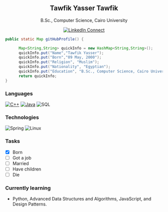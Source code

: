 <p align="center">
 <!--<img width="100px" src="https://avatars1.githubusercontent.com/u/54971231?s=460&u=a9fe7887c665721a4773432f7393e87cc5490ff1&v=4" align="center" alt="GitHub Tawfik Image" />-->
 <h2 align="center">Tawfik Yasser Tawfik</h2>
 <p align="center">B.Sc., Computer Science, Cairo University</p>
</p>
  <p align="center">
    <a href="https://www.linkedin.com/in/tawfikyasser/" target="_blank">
      <img alt="LinkedIn Connect" src="https://img.shields.io/static/v1?color=red&label=linkedin&logo=linkedin&logoColor=white&style=for-the-badge&message=Connect" />
    </a>
  </p>

```java
public static Map gitHubProfile() {

	  Map<String,String> quickInfo = new HashMap<String,String>();  
	  quickInfo.put("Name","Tawfik Yasser");
	  quickInfo.put("Born","09 May, 2000");
	  quickInfo.put("Religion", "Muslim");
	  quickInfo.put("Nationality", "Egyptian");
	  quickInfo.put("Education", "B.Sc., Computer Science, Cairo University");
	  return quickInfo;
}
 ```
<!-- currently learning python , js, jq, designpatterns, solid-->
### Languages
[![C++](https://img.shields.io/badge/-C++-000?&logo=c%2b%2b&logoColor=00599C)](https://github.com/TawfikYasser?tab=repositories&q=&type=&language=c++)
[![Java](https://img.shields.io/badge/-Java-000?&logo=Java&logoColor=007396)](https://github.com/TawfikYasser?tab=repositories&q=&type=&language=java)
![SQL](https://img.shields.io/badge/-SQL-000?&logo=MySQL&logoColor=4479A1)

### Technologies
![Spring](https://img.shields.io/badge/-Spring-000?&logo=Spring)
![Linux](https://img.shields.io/badge/-Linux-000?&logo=Linux&logoColor=FCC624)

### Tasks

- [x] Born
- [ ] Got a job
- [ ] Married
- [ ] Have children
- [ ] Die

### Currently learning
* Python, Advanced Data Structures and Algorithms, JavaScript, and Design Patterns.
